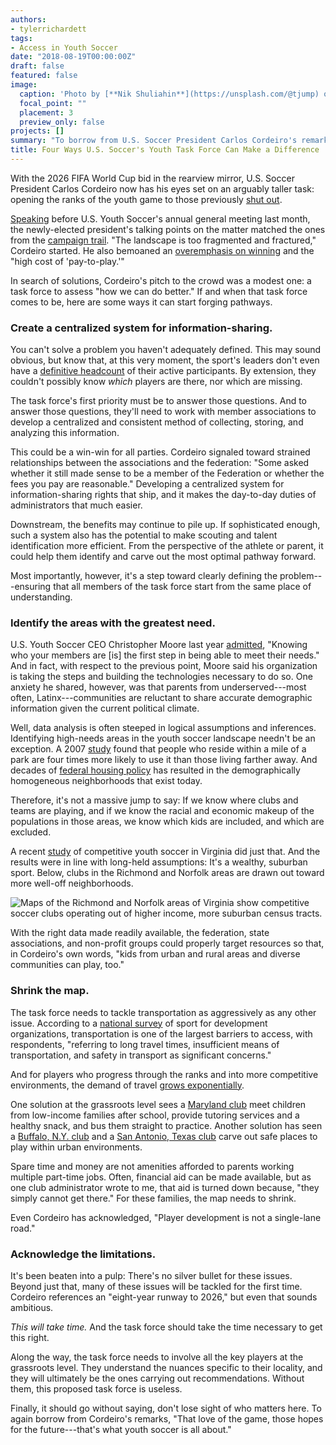 ```yaml
---
authors:
- tylerrichardett
tags:
- Access in Youth Soccer
date: "2018-08-19T00:00:00Z"
draft: false
featured: false
image:
  caption: 'Photo by [**Nik Shuliahin**](https://unsplash.com/@tjump) on [**Unsplash**](https://unsplash.com/photos/DA_oVDX6md8).'
  focal_point: ""
  placement: 3
  preview_only: false
projects: []
summary: "To borrow from U.S. Soccer President Carlos Cordeiro's remarks: “That love of the game, those hopes for the future—that’s what youth soccer is all about.”"
title: Four Ways U.S. Soccer's Youth Task Force Can Make a Difference
---
```


With the 2026 FIFA World Cup bid in the rearview mirror, U.S. Soccer President Carlos Cordeiro now has his eyes set on an arguably taller task: opening the ranks of the youth game to those previously [shut out](https://www.theguardian.com/football/blog/2016/jun/01/us-soccer-diversity-problem-world-football).

[Speaking](https://www.socceramerica.com/publications/article/78994/us-soccer-president-carlos-cordeiro-proposes-tas.html) before U.S. Youth Soccer's annual general meeting last month, the newly-elected president's talking points on the matter matched the ones from the [campaign trail](https://www.carlos4soccer.com/). "The landscape is too fragmented and fractured," Cordeiro started. He also bemoaned an [overemphasis on winning](https://www.nytimes.com/2010/06/06/magazine/06Soccer-t.html) and the "high cost of 'pay-to-play.'"

In search of solutions, Cordeiro's pitch to the crowd was a modest one: a task force to assess "how we can do better." If and when that task force comes to be, here are some ways it can start forging pathways.

### Create a centralized system for information-sharing.

You can't solve a problem you haven't adequately defined. This may sound obvious, but know that, at this very moment, the sport's leaders don't even have a [definitive headcount](http://www.latimes.com/sports/soccer/la-sp-us-soccer-baxter-20180804-story.html) of their active participants. By extension, they couldn't possibly know *which* players are there, nor which are missing.

The task force's first priority must be to answer those questions. And to answer those questions, they'll need to work with member associations to develop a centralized and consistent method of collecting, storing, and analyzing this information.

This could be a win-win for all parties. Cordeiro signaled toward strained relationships between the associations and the federation: "Some asked whether it still made sense to be a member of the Federation or whether the fees you pay are reasonable." Developing a centralized system for information-sharing rights that ship, and it makes the day-to-day duties of administrators that much easier.

Downstream, the benefits may continue to pile up. If sophisticated enough, such a system also has the potential to make scouting and talent identification more efficient. From the perspective of the athlete or parent, it could help them identify and carve out the most optimal pathway forward.

Most importantly, however, it's a step toward clearly defining the problem---ensuring that all members of the task force start from the same place of understanding.

### Identify the areas with the greatest need.

U.S. Youth Soccer CEO Christopher Moore last year [admitted](https://www.youtube.com/watch?v=uCuuYpyJlEQ?t=13m6s), "Knowing who your members are [is] the first step in being able to meet their needs." And in fact, with respect to the previous point, Moore said his organization is taking the steps and building the technologies necessary to do so. One anxiety he shared, however, was that parents from underserved---most often, Latinx---communities are reluctant to share accurate demographic information given the current political climate.

Well, data analysis is often steeped in logical assumptions and inferences. Identifying high-needs areas in the youth soccer landscape needn't be an exception. A 2007 [study](https://www.ncbi.nlm.nih.gov/pubmed/17267728) found that people who reside within a mile of a park are four times more likely to use it than those living farther away. And decades of [federal housing policy](https://www.theatlantic.com/business/archive/2014/05/the-racist-housing-policy-that-made-your-neighborhood/371439/) has resulted in the demographically homogeneous neighborhoods that exist today.

Therefore, it's not a massive jump to say: If we know where clubs and teams are playing, and if we know the racial and economic makeup of the populations in those areas, we know which kids are included, and which are excluded.

A recent [study](https://tricha3.shinyapps.io/youth-soccer-virginia/) of competitive youth soccer in Virginia did just that. And the results were in line with long-held assumptions: It's a wealthy, suburban sport. Below, clubs in the Richmond and Norfolk areas are drawn out toward more well-off neighborhoods.

![Maps of the Richmond and Norfolk areas of Virginia show competitive soccer clubs operating out of higher income, more suburban census tracts.](/img/youth-soccer-va-maps.png)

With the right data made readily available, the federation, state associations, and non-profit groups could properly target resources so that, in Cordeiro's own words, "kids from urban and rural areas and diverse communities can play, too."

### Shrink the map.

The task force needs to tackle transportation as aggressively as any other issue. According to a [national survey](https://www.forbes.com/sites/brucelee/2017/12/18/what-to-do-about-sports-participation-dropping-among-kids/2/#b6689215a06d) of sport for development organizations, transportation is one of the largest barriers to access, with respondents, "referring to long travel times, insufficient means of transportation, and safety in transport as significant concerns."

And for players who progress through the ranks and into more competitive environments, the demand of travel [grows exponentially](https://tricha3.shinyapps.io/youth-soccer-virginia/).

One solution at the grassroots level sees a [Maryland club](http://www.msysa.org/get_on_the_bus/) meet children from low-income families after school, provide tutoring services and a healthy snack, and bus them straight to practice. Another solution has seen a [Buffalo, N.Y. club](https://twitter.com/emilydona7/status/1030496931686957057) and a [San Antonio, Texas club](https://www.aspeninstitute.org/blog-posts/urban-soccer-leadership-academy-opens-doors-latinos-texas/) carve out safe places to play within urban environments.

Spare time and money are not amenities afforded to parents working multiple part-time jobs. Often, financial aid can be made available, but as one club administrator wrote to me, that aid is turned down because, "they simply cannot get there." For these families, the map needs to shrink.

Even Cordeiro has acknowledged, "Player development is not a single-lane road."

### Acknowledge the limitations.

It's been beaten into a pulp: There's no silver bullet for these issues. Beyond just that, many of these issues will be tackled for the first time. Cordeiro references an "eight-year runway to 2026," but even that sounds ambitious.

*This will take time.* And the task force should take the time necessary to get this right.

Along the way, the task force needs to involve all the key players at the grassroots level. They understand the nuances specific to their locality, and they will ultimately be the ones carrying out recommendations. Without them, this proposed task force is useless.

Finally, it should go without saying, don't lose sight of who matters here. To again borrow from Cordeiro's remarks, "That love of the game, those hopes for the future---that's what youth soccer is all about."
